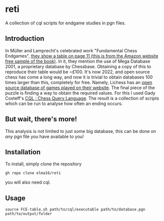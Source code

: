# reti
A collection of cql scripts for endgame studies in pgn files.

## Introduction

In Müller and Lamprecht's celebrated work "Fundamental Chess Endgames", [they show a table on page 11 (this is from the Amazon website free sample of the book)](https://www.amazon.co.uk/Fundamental-Chess-Endings-One-Encyclopaedia/dp/1901983536?asin=B00BJ64LMW&revisionId=e8148266&format=1&depth=1). In it, they mention the use of Mega Database 2001, a proprietary database by Chessbase. Obtaining a copy of this to reproduce their table would be ~£100. It's now 2022, and open source chess has come a long way, and now it is trivial to obtain databases 100 times larger than this, completely for free. Namely, Lichess has an [open source database of games played on their website](https://database.lichess.org/#standard_games). The final piece of the puzzle is finding a way to obtain the required values. For this I used Gady Costeff's [CQL : Chess Query Language](http://www.gadycosteff.com/cql/). The result is a collection of scripts which can be run to analyse how often an ending occurs.

## But wait, there's more!

This analysis is not limited to just some big database, this can be done on _any_ pgn file you have available to you!

## Installation

To install, simply clone the repository

``` shell
gh repo clone elma16/reti
```

you will also need cql.

## Usage 

``` shell
source FCE-table.sh path/to/cql/executable path/to/database.pgn path/to/output/folder
```
